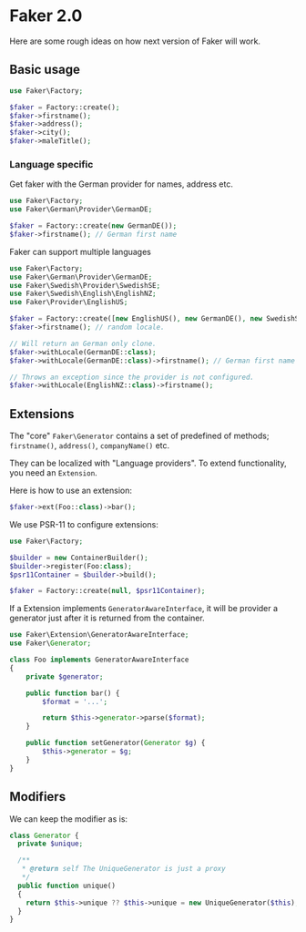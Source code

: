 # Faker 2.0

Here are some rough ideas on how next version of Faker will work.

## Basic usage

```php
use Faker\Factory;

$faker = Factory::create();
$faker->firstname();
$faker->address();
$faker->city();
$faker->maleTitle();
```

### Language specific

Get faker with the German provider for names, address etc.

```php
use Faker\Factory;
use Faker\German\Provider\GermanDE;

$faker = Factory::create(new GermanDE());
$faker->firstname(); // German first name
```

Faker can support multiple languages
```php
use Faker\Factory;
use Faker\German\Provider\GermanDE;
use Faker\Swedish\Provider\SwedishSE;
use Faker\Swedish\English\EnglishNZ;
use Faker\Provider\EnglishUS;

$faker = Factory::create([new EnglishUS(), new GermanDE(), new SwedishSE()]);
$faker->firstname(); // random locale.

// Will return an German only clone.
$faker->withLocale(GermanDE::class);
$faker->withLocale(GermanDE::class)->firstname(); // German first name

// Throws an exception since the provider is not configured.
$faker->withLocale(EnglishNZ::class)->firstname();
```

## Extensions

The "core" `Faker\Generator` contains a set of predefined of methods; `firstname()`,
`address()`, `companyName()` etc.

They can be localized with "Language providers". To extend functionality, you need
an `Extension`.

Here is how to use an extension:

```php
$faker->ext(Foo::class)->bar();
```

We use PSR-11 to configure extensions:

```php
use Faker\Factory;

$builder = new ContainerBuilder();
$builder->register(Foo:class);
$psr11Container = $builder->build();

$faker = Factory::create(null, $psr11Container);
```

If a Extension implements `GeneratorAwareInterface`, it will be provider a generator
just after it is returned from the container.

```php
use Faker\Extension\GeneratorAwareInterface;
use Faker\Generator;

class Foo implements GeneratorAwareInterface
{
    private $generator;

    public function bar() {
        $format = '...';

        return $this->generator->parse($format);
    }

    public function setGenerator(Generator $g) {
        $this->generator = $g;
    }
}
```

## Modifiers

We can keep the modifier as is:

```php
class Generator {
  private $unique;

  /**
   * @return self The UniqueGenerator is just a proxy
   */
  public function unique()
  {
    return $this->unique ?? $this->unique = new UniqueGenerator($this);
  }
}
```